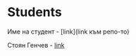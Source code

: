 # Students


Име на студент - [link](link към репо-то)

Стоян Генчев - [link](https://github.com/stoyo)
